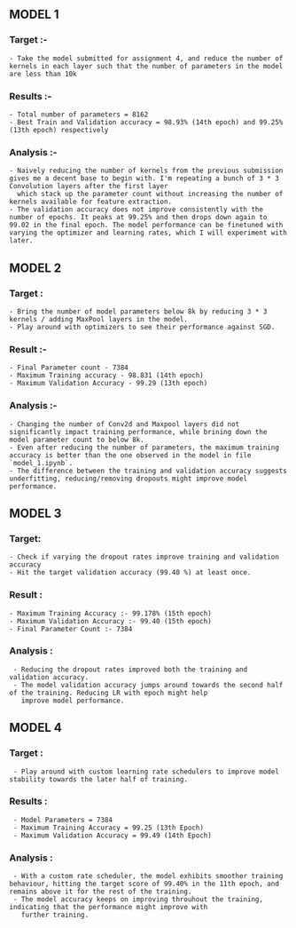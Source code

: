 ## MODEL 1

### Target :- 
    - Take the model submitted for assignment 4, and reduce the number of kernels in each layer such that the number of parameters in the model are less than 10k 
### Results :- 
    - Total number of parameters = 8162
    - Best Train and Validation accuracy = 98.93% (14th epoch) and 99.25% (13th epoch) respectively

### Analysis :- 
    - Naively reducing the number of kernels from the previous submission gives me a decent base to begin with. I'm repeating a bunch of 3 * 3 Convolution layers after the first layer
      which stack up the parameter count without increasing the number of kernels available for feature extraction. 
    - The validation accuracy does not improve consistently with the number of epochs. It peaks at 99.25% and then drops down again to 99.02 in the final epoch. The model performance can be finetuned with varying the optimizer and learning rates, which I will experiment with later. 
 

## MODEL 2 

### Target :
    - Bring the number of model parameters below 8k by reducing 3 * 3 kernels / adding MaxPool layers in the model. 
    - Play around with optimizers to see their performance against SGD.


### Result :- 
    - Final Parameter count - 7384
    - Maximum Training accuracy - 98.831 (14th epoch)
    - Maximum Validation Accuracy - 99.29 (13th epoch)

### Analysis :- 
    - Changing the number of Conv2d and Maxpool layers did not significantly impact training performance, while brining down the model parameter count to below 8k. 
    - Even after reducing the number of parameters, the maximum training accuracy is better than the one observed in the model in file `model_1.ipynb`.
    - The difference between the training and validation accuracy suggests underfitting, reducing/removing dropouts might improve model performance.



## MODEL 3


### Target:
    - Check if varying the dropout rates improve training and validation accuracy 
    - Hit the target validation accuracy (99.40 %) at least once.
    
### Result :
    - Maximum Training Accuracy :- 99.178% (15th epoch) 
    - Maximum Validation Accuracy :- 99.40 (15th epoch) 
    - Final Parameter Count :- 7384
    
### Analysis :
     - Reducing the dropout rates improved both the training and validation accuracy. 
     - The model validation accuracy jumps around towards the second half of the training. Reducing LR with epoch might help
       improve model performance.


## MODEL 4

### Target :
     - Play around with custom learning rate schedulers to improve model stability towards the later half of training.

### Results :
     - Model Parameters = 7384
     - Maximum Training Accuracy = 99.25 (13th Epoch)
     - Maximum Validation Accuracy = 99.49 (14th Epoch)

### Analysis :
     - With a custom rate scheduler, the model exhibits smoother training behaviour, hitting the target score of 99.40% in the 11th epoch, and remains above it for the rest of the training. 
     - The model accuracy keeps on improving throuhout the training, indicating that the performance might improve with 
       further training.
